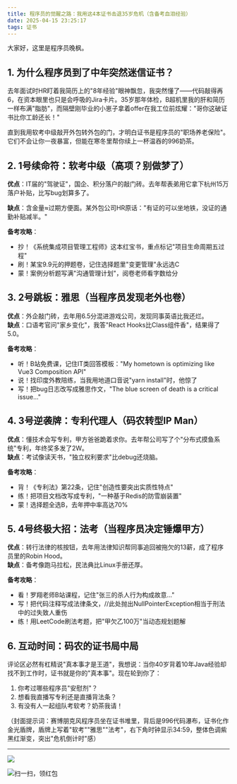 ```yaml
---
title: 程序员的觉醒之路：我用这4本证书击退35岁危机（含备考血泪经验）
date: 2025-04-15 23:25:17
tags: 证书
---
```



大家好，这里是程序员晚枫。

## 1. 为什么程序员到了中年突然迷信证书？

去年面试时HR盯着我简历上的"8年经验"眼神飘忽，我突然懂了——代码敲得再6，在资本眼里也只是会呼吸的Jira卡片。35岁那年体检，B超机里我的肝和简历一样布满"脂肪"，而隔壁刚毕业的小崽子拿着offer在我工位前炫耀："哥你这破证书比你工龄还长！"

直到我用软考中级敲开外包转外包的门，才明白证书是程序员的"职场养老保险"。它们不会让你一夜暴富，但能在寒冬里帮你续上一杯温吞的996奶茶。

## 2. 1号续命符：软考中级（高项？别做梦了）

**优点**：IT届的"驾驶证"，国企、积分落户的敲门砖。去年帮表弟用它拿下杭州15万落户补贴，比写bug划算多了。

**缺点**：含金量≈过期方便面。某外包公司HR原话："有证的可以坐地铁，没证的通勤补贴减半。"

**备考攻略**：  
- 抄！《系统集成项目管理工程师》这本红宝书，重点标记"项目生命周期五过程"  
- 刷！某宝9.9元的押题卷，记住选择题里"变更管理"永远选C  
- 蒙！案例分析题写满"沟通管理计划"，阅卷老师看字数给分  

## 3. 2号跳板：雅思（当程序员发现老外也卷）

**优点**：外企敲门砖，去年用6.5分混进游戏公司，发现同事英语比我还烂。  
**缺点**：口语考官问"家乡变化"，我答"React Hooks比Class组件香"，结果得了5.0。  

**备考攻略**：  
- 听！B站免费课，记住IT类回答模板："My hometown is optimizing like Vue3 Composition API"  
- 说！找印度外教陪练，当我用地道口音说"yarn install"时，他惊了  
- 写！把bug日志改写成雅思作文，"The blue screen of death is a critical issue..."  

## 4. 3号逆袭牌：专利代理人（码农转型IP Man）

**优点**：懂技术会写专利，甲方爸爸跪着求你。去年帮公司写了个"分布式摸鱼系统"专利，年终奖多发了2W。  
**缺点**：考试像读天书，"独立权利要求"比debug还烧脑。  

**备考攻略**：  
- 背！《专利法》第22条，记住"创造性要突出实质性特点"  
- 练！把项目文档改写成专利，"一种基于Redis的防雪崩装置"  
- 蒙！选择题全选B，去年押中率高达70%  

## 5. 4号终极大招：法考（当程序员决定锤爆甲方）

**优点**：转行法律的核按钮，去年用法律知识帮同事追回被拖欠的13薪，成了程序员里的Robin Hood。  
**缺点**：备考像跑马拉松，民法典比Linux手册还厚。  

**备考攻略**：  
- 看！罗翔老师B站课程，记住"张三的杀人行为构成故意..."  
- 写！把代码注释写成法律条文，//此处抛出NullPointerException相当于刑法中的过失致人重伤  
- 练！用LeetCode刷法考题，把"甲欠乙100万"当动态规划题解  

## 6. 互动时间：码农的证书局中局

评论区必然有杠精说"真本事才是王道"，我想说：当你40岁背着10年Java经验却找不到工作时，证书就是你的"真本事"。现在轮到你了：  
1. 你考过哪些程序员"安慰剂"？  
2. 想看我直播写专利还是直播背法条？  
3. 有没有人一起组队考软考？奶茶我请！

（封面提示词：赛博朋克风程序员坐在证书堆里，背后是996代码瀑布，证书化作金光盾牌，盾牌上写着"软考""雅思""法考"，右下角时钟显示34:59，整体色调紫黑红渐变，突出"危机倒计时"感）



---

![](https://cos.python-office.com/ads/gzh/sub-py.jpg)

![扫一扫，领红包](https://raw.gitcode.com/user-images/assets/5027920/84b09492-5f26-4c39-8e30-f056839d1993/6152d8017a3595256e51cbd9e08e148b.png '6152d8017a3595256e51cbd9e08e148b.png')
